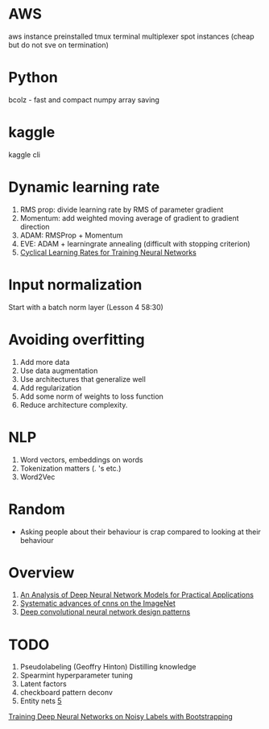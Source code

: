 # AWS
aws instance preinstalled
tmux terminal multiplexer
spot instances (cheap but do not sve on termination)

# Python
bcolz - fast and compact numpy array saving

# kaggle
kaggle cli

# Dynamic learning rate
1. RMS prop: divide learning rate by RMS of parameter gradient
1. Momentum: add weighted moving average of gradient to gradient direction
1. ADAM: RMSProp + Momentum
1. EVE: ADAM + learningrate annealing (difficult with stopping criterion)
1. [Cyclical Learning Rates for Training Neural Networks][3]


# Input normalization
Start with a batch norm layer (Lesson 4 58:30)

# Avoiding overfitting
1. Add more data
1. Use data augmentation
1. Use architectures that generalize well
1. Add regularization
  1. Add some norm of weights to loss function
1. Reduce architecture complexity.

# NLP
1. Word vectors, embeddings on words
1. Tokenization matters (. 's etc.)
1. Word2Vec


# Random
* Asking people about their behaviour is crap compared to looking at their behaviour

# Overview
1. [An Analysis of Deep Neural Network Models for Practical Applications][2]
1. [Systematic advances of cnns on the ImageNet][4] 
1. [Deep convolutional neural network design patterns][5]

# TODO
1. Pseudolabeling (Geoffry Hinton) Distilling knowledge
1. Spearmint hyperparameter tuning
1. Latent factors
1. checkboard pattern deconv
1. Entity nets [5]

[Training Deep Neural Networks on Noisy Labels with Bootstrapping][1]

[1]: https://arxiv.org/abs/1412.6596
[2]: https://arxiv.org/abs/1605.07678
[3]: https://arxiv.org/abs/1506.01186
[4]: https://arxiv.org/abs/1606.02228
[5]: https://arxiv.org/abs/1611.00847
[5]: https://arxiv.org/abs/1612.03969


